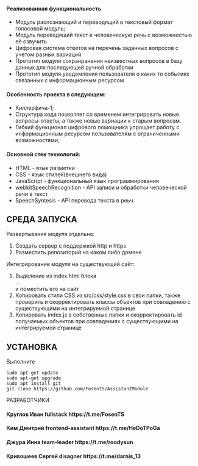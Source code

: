 <h4>Реализованная функциональность</h4>
<ul>
    <li>Модуль распознающий и переводящий в текстовый формат голосовой модуль;</li>
    <li>Модуль переводящий текст в человеческую речь с возможностью её озвучить</li>
    <li>Цифровая система ответов на  перечень заданных вопросов с учетом разных вариаций</li>
    <li>Прототип модуля сохранранения неизвестных вопросов в базу данных для последующей ручной обработки</li>
    <li>Прототип модуля уведомления пользователя о каких то событиях связанных с информационным ресурсом</li>
</ul> 
<h4>Особенность проекта в следующем:</h4>
<ul>
 <li>Киллерфича-1;</li>
 <li>Структура кода позволяет со временем интегрировать новые вопросы-ответы, а также новые вариации к старым вопросам.</li>
 <li>Гибкий функционал цифрового помощника упрощает работу с информационным ресурсом пользователям с ограниченными возможностями;</li>  
 </ul>
<h4>Основной стек технологий:</h4>
<ul>
	<li>HTML - язык разметки</li>
	<li>СSS - язык стилей(внешнего вида)</li>
	<li>JavaScript - функциональный язык программирования</li>
	<li>webkitSpeechRecognition - API записи и обработки человеческой речи в текст</li>
	<li>SpeechSyntesis - API перевода текста в реьч</li>
 </ul>


СРЕДА ЗАПУСКА
------------
Развертывания модуля отдельно:
1) Создать сервер с поддержкой http и https
2) Разместить репозиторий на каком либо домене

Интегрирование модуля на существующий сайт:
1) Выделение из index.html блока <section>...</section> и поместить его на сайт
2) Копировать стили CSS из src/css/style.css в свои папки, также проверить и скорректировать классы объектов при совпадению с существующими на интегрируемой странице
3) Копировать index.js в собственные папки и скорректировать id получаемых объектов при совпадениях с существующими на интегрируемой странице

УСТАНОВКА
------------
Выполните 
~~~
sudo apt-get update
sudo apt-get upgrade
sudo apt install git
git clone https://github.com/FosenTS/AssistantModule
~~~
РАЗРАБОТЧИКИ

<h4>Круглов Иван fullstack https://t.me/FosenTS </h4>
<h4>Ким Дмитрий frontend-assistant https://t.me/HeDoTPoGa  </h4>
<h4>Джура Инна team-leader https://t.me/roodysun </h4>
<h4>Кривошеев Сергей disagner https://t.me/darnis_13</h4>


